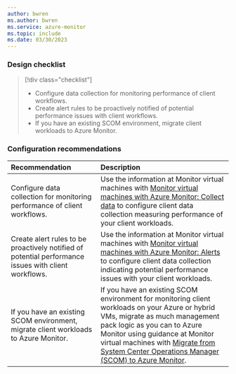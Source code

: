 ```yaml
---
author: bwren
ms.author: bwren
ms.service: azure-monitor
ms.topic: include
ms.date: 03/30/2023
---
```


### Design checklist

> [!div class="checklist"]
> - Configure data collection for monitoring performance of client workflows.
> - Create alert rules to be proactively notified of potential performance issues with client workflows.
> - If you have an existing SCOM environment, migrate client workloads to Azure Monitor.

### Configuration recommendations

| Recommendation | Description |
|:---|:---|
| Configure data collection for monitoring performance of client workflows. | Use the information at Monitor virtual machines with [Monitor virtual machines with Azure Monitor: Collect data](../vm/monitor-virtual-machine-data-collection.md) to configure client data collection measuring performance of your client workloads. |
| Create alert rules to be proactively notified of potential performance issues with client workflows. | Use the information at Monitor virtual machines with [Monitor virtual machines with Azure Monitor: Alerts](../vm/monitor-virtual-machine-data-collection.md) to configure client data collection indicating potential performance issues with your client workloads. |
| If you have an existing SCOM environment, migrate client workloads to Azure Monitor. | If you have an existing SCOM environment for monitoring client workloads on your Azure or hybrid VMs, migrate as much management pack logic as you can to Azure Monitor using guidance at Monitor virtual machines with [Migrate from System Center Operations Manager (SCOM) to Azure Monitor](../vm/monitor-virtual-machine-management-packs.md). |